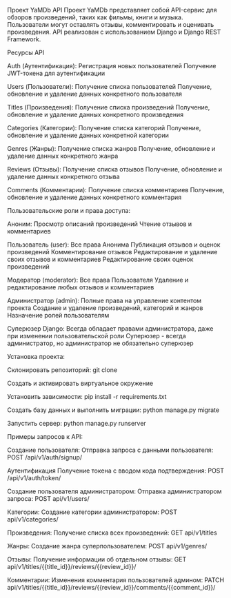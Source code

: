 Проект YaMDb API
Проект YaMDb представляет собой API-сервис для обзоров произведений, таких как фильмы, книги и музыка. Пользователи могут оставлять отзывы, комментировать и оценивать произведения. API реализован с использованием Django и Django REST Framework.

Ресурсы API

Auth (Аутентификация):
Регистрация новых пользователей
Получение JWT-токена для аутентификации

Users (Пользователи):
Получение списка пользователей
Получение, обновление и удаление данных конкретного пользователя

Titles (Произведения):
Получение списка произведений
Получение, обновление и удаление данных конкретного произведения

Categories (Категории):
Получение списка категорий
Получение, обновление и удаление данных конкретной категории

Genres (Жанры):
Получение списка жанров
Получение, обновление и удаление данных конкретного жанра

Reviews (Отзывы):
Получение списка отзывов
Получение, обновление и удаление данных конкретного отзыва

Comments (Комментарии):
Получение списка комментариев
Получение, обновление и удаление данных конкретного комментария

Пользовательские роли и права доступа:

Аноним:
Просмотр описаний произведений
Чтение отзывов и комментариев

Пользователь (user):
Все права Анонима
Публикация отзывов и оценок произведений
Комментирование отзывов
Редактирование и удаление своих отзывов и комментариев
Редактирование своих оценок произведений

Модератор (moderator):
Все права Пользователя
Удаление и редактирование любых отзывов и комментариев

Администратор (admin):
Полные права на управление контентом проекта
Создание и удаление произведений, категорий и жанров
Назначение ролей пользователям

Суперюзер Django:
Всегда обладает правами администратора, даже при изменении пользовательской роли
Суперюзер - всегда администратор, но администратор не обязательно суперюзер

Установка проекта:

Склонировать репозиторий: git clone <repository-url>

Создать и активировать виртуальное окружение

Установить зависимости: pip install -r requirements.txt

Создать базу данных и выполнить миграции: python manage.py migrate

Запустить сервер: python manage.py runserver

Примеры запросов к API:

Создание пользователя:
Отправка запроса с данными пользователя: POST /api/v1/auth/signup/

Аутентификация
Получение токена с вводом кода подтверждения: POST /api/v1/auth/token/

Создание пользователя администратором:
Отправка администратором запроса: POST api/v1/users/

Категории:
Создание категории администратором: POST api/v1/categories/

Произведения:
Получение списка всех произведений: GET api/v1/titles

Жанры:
Создание жанра суперпользователем: POST api/v1/genres/

Отзывы:
Получение информации об отдельном отзывы: GET api/v1/titles/{{title_id}}/reviews/{{review_id}}/

Комментарии:
Изменения комментария пользователей админом: PATCH api/v1/titles/{{title_id}}/reviews/{{review_id}}/comments/{{comment_id}}/
